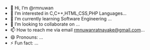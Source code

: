 - 👋 Hi, I’m @rmnuwan
- 👀 I’m interested in C,C++,HTML,CSS,PHP Languages...
- 🌱 I’m currently learning Software Engineering ...
- 💞️ I’m looking to collaborate on ...
- 📫 How to reach me via email rmnuwanratnayake@gmail.com...
- 😄 Pronouns: ...
- ⚡ Fun fact: ...

<!---
rmnuwan/rmnuwan is a ✨ special ✨ repository because its `README.md` (this file) appears on your GitHub profile.
You can click the Preview link to take a look at your changes.
--->
